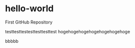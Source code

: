# hello-world
First GitHub Repository

testtesttestesttesttesttest
hogehogehogehogehogehogehoge

<!-- add from home -->
bbbbb
